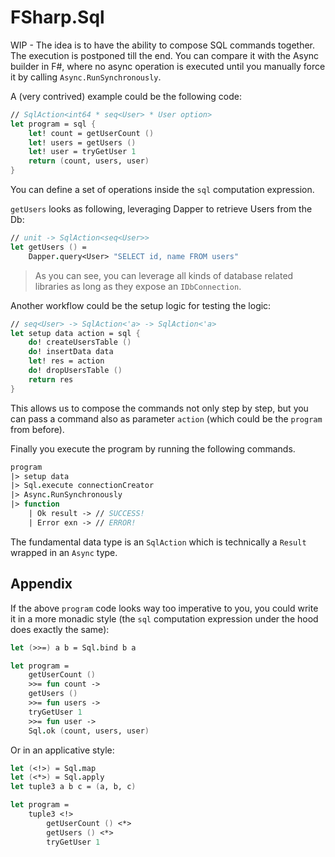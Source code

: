 # FSharp.Sql

WIP - The idea is to have the ability to compose SQL commands together.  
The execution is postponed till the end. You can compare it with the Async builder in F#, where no async operation is executed until you manually force it by calling `Async.RunSynchronously`.

A (very contrived) example could be the following code:

```fsharp
// SqlAction<int64 * seq<User> * User option>
let program = sql {
    let! count = getUserCount ()
    let! users = getUsers ()
    let! user = tryGetUser 1
    return (count, users, user)
}
````

You can define a set of operations inside the `sql` computation expression.

`getUsers` looks as following, leveraging Dapper to retrieve Users from the Db:

```fsharp
// unit -> SqlAction<seq<User>>
let getUsers () =
    Dapper.query<User> "SELECT id, name FROM users"
```

> As you can see, you can leverage all kinds of database related libraries as long as they expose an `IDbConnection`.

Another workflow could be the setup logic for testing the logic:

```fsharp
// seq<User> -> SqlAction<'a> -> SqlAction<'a>
let setup data action = sql {
    do! createUsersTable ()
    do! insertData data
    let! res = action
    do! dropUsersTable ()
    return res
}
```

This allows us to compose the commands not only step by step, but you can pass a command also as parameter `action` (which could be the `program` from before).

Finally you execute the program by running the following commands.

```fsharp
program
|> setup data
|> Sql.execute connectionCreator
|> Async.RunSynchronously
|> function
    | Ok result -> // SUCCESS!
    | Error exn -> // ERROR!
```

The fundamental data type is an `SqlAction` which is technically a `Result` wrapped in an `Async` type.

## Appendix

If the above `program` code looks way too imperative to you, you could write it in a more monadic style (the `sql` computation expression under the hood does exactly the same):

``` fsharp
let (>>=) a b = Sql.bind b a

let program =
    getUserCount ()
    >>= fun count ->
    getUsers ()
    >>= fun users ->
    tryGetUser 1
    >>= fun user ->
    Sql.ok (count, users, user)
```

Or in an applicative style:

```fsharp
let (<!>) = Sql.map
let (<*>) = Sql.apply
let tuple3 a b c = (a, b, c)

let program =
    tuple3 <!>
        getUserCount () <*>
        getUsers () <*>
        tryGetUser 1
```
